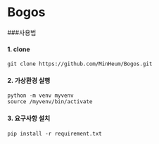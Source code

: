 # Bogos

###사용법

#### 1. clone  
```
git clone https://github.com/MinHeum/Bogos.git
```

#### 2. 가상환경 실행  
```
python -m venv myvenv
source /myvenv/bin/activate
```
#### 3. 요구사항 설치
```
pip install -r requirement.txt
```

